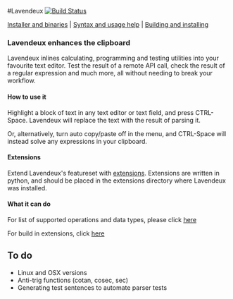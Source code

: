 #Lavendeux [![Build Status](https://travis-ci.org/rscarson/Lavendeux.svg?branch=master)](https://travis-ci.org/rscarson/Lavendeux)

[Installer and binaries](http://rscarson.github.io/Lavendeux/) | [Syntax and usage help](https://github.com/rscarson/Lavendeux/wiki) | [Building and installing](https://github.com/rscarson/Lavendeux/wiki/Building-and-Installing)

### Lavendeux enhances the clipboard
Lavendeux inlines calculating, programming and testing utilities into your favourite text editor. Test the result of a remote API call, check the result of a regular expression and much more, all without needing to break your workflow.

#### How to use it
Highlight a block of text in any text editor or text field, and press CTRL-Space. Lavendeux will replace the text with the result of parsing it.

Or, alternatively, turn auto copy/paste off in the menu, and CTRL-Space will instead solve any expressions in your clipboard.

#### Extensions
Extend Lavendeux's featureset with [extensions](http://rscarson.github.io/Lavendeux/extensions). Extensions are written in python, and should be placed in the extensions directory where Lavendeux was installed.

#### What it can do
For list of supported operations and data types, please click [here](http://rscarson.github.io/Lavendeux/#features)

For build in extensions, click [here](http://rscarson.github.io/Lavendeux/extensions)

## To do
- Linux and OSX versions
- Anti-trig functions (cotan, cosec, sec)
- Generating test sentences to automate parser tests